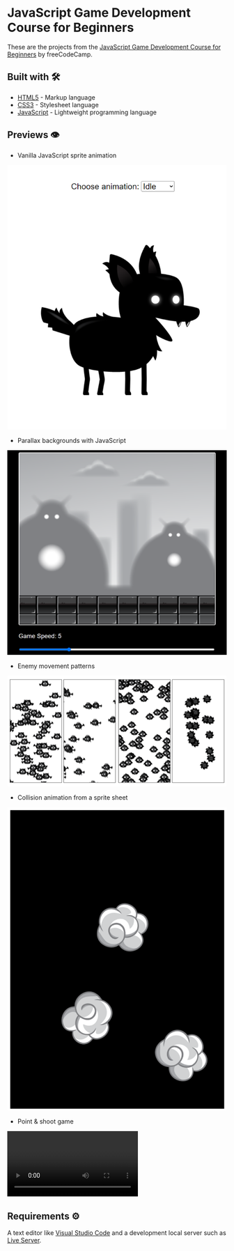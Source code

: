 # JavaScript Game Development Course for Beginners

These are the projects from the [JavaScript Game Development Course for Beginners](https://www.youtube.com/watch?v=GFO_txvwK_c) by freeCodeCamp.

## Built with 🛠️

- [HTML5](https://developer.mozilla.org/en-US/docs/Web/Guide/HTML/HTML5) - Markup language
- [CSS3](https://developer.mozilla.org/en-US/docs/Web/CSS) - Stylesheet language
- [JavaScript](https://developer.mozilla.org/en-US/docs/Web/JavaScript) - Lightweight programming language

## Previews 👁️

- Vanilla JavaScript sprite animation

![preview](https://github.com/lsegg/javascript-game-development-course-for-beginners/blob/main/vanilla-js-sprite-animation/assets/preview.png?raw=true)

- Parallax backgrounds with JavaScript

![preview](https://github.com/lsegg/javascript-game-development-course-for-beginners/blob/main/js-parallax-backgrounds/assets/preview.png?raw=true)

- Enemy movement patterns

![preview](https://github.com/lsegg/javascript-game-development-course-for-beginners/blob/main/enemy-movement-patterns/assets/preview.png?raw=true)

- Collision animation from a sprite sheet

![preview](https://github.com/lsegg/javascript-game-development-course-for-beginners/blob/main/collision-animation-from-a-sprite-sheet/assets/preview.png?raw=true)

- Point & shoot game

![preview](https://github.com/lsegg/javascript-game-development-course-for-beginners/blob/main/point-and-shoot-game/assets/preview.mp4?raw=true)

## Requirements ⚙️

A text editor like [Visual Studio Code](https://code.visualstudio.com/) and a development local server such as [Live Server](https://marketplace.visualstudio.com/items?itemName=ritwickdey.LiveServer).
